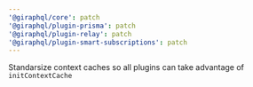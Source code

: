 ```yaml
---
'@giraphql/core': patch
'@giraphql/plugin-prisma': patch
'@giraphql/plugin-relay': patch
'@giraphql/plugin-smart-subscriptions': patch
---
```


Standarsize context caches so all plugins can take advantage of `initContextCache`

